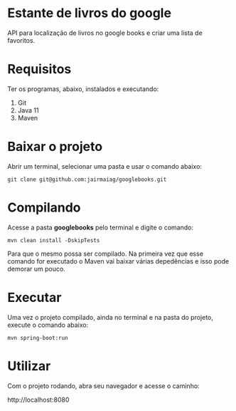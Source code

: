 # Estante de livros do google

API para localização de livros no google books e criar uma lista de favoritos.

# Requisitos
Ter os programas, abaixo, instalados e executando:
1. Git
2. Java 11
3. Maven

# Baixar o projeto

Abrir um terminal, selecionar uma pasta e usar o comando abaixo:

`git clone git@github.com:jairmaiag/googlebooks.git`

# Compilando

Acesse a pasta **googlebooks** pelo terminal e digite o comando:

`mvn clean install -DskipTests`

Para que o mesmo possa ser compilado. Na primeira vez que esse comando for executado o Maven vai baixar várias depedências e isso pode demorar um pouco.


# Executar

Uma vez o projeto compilado, ainda no terminal e na pasta do projeto, execute o comando abaixo:

`mvn spring-boot:run`

# Utilizar

Com o projeto rodando, abra seu navegador e acesse o caminho:

http://localhost:8080

